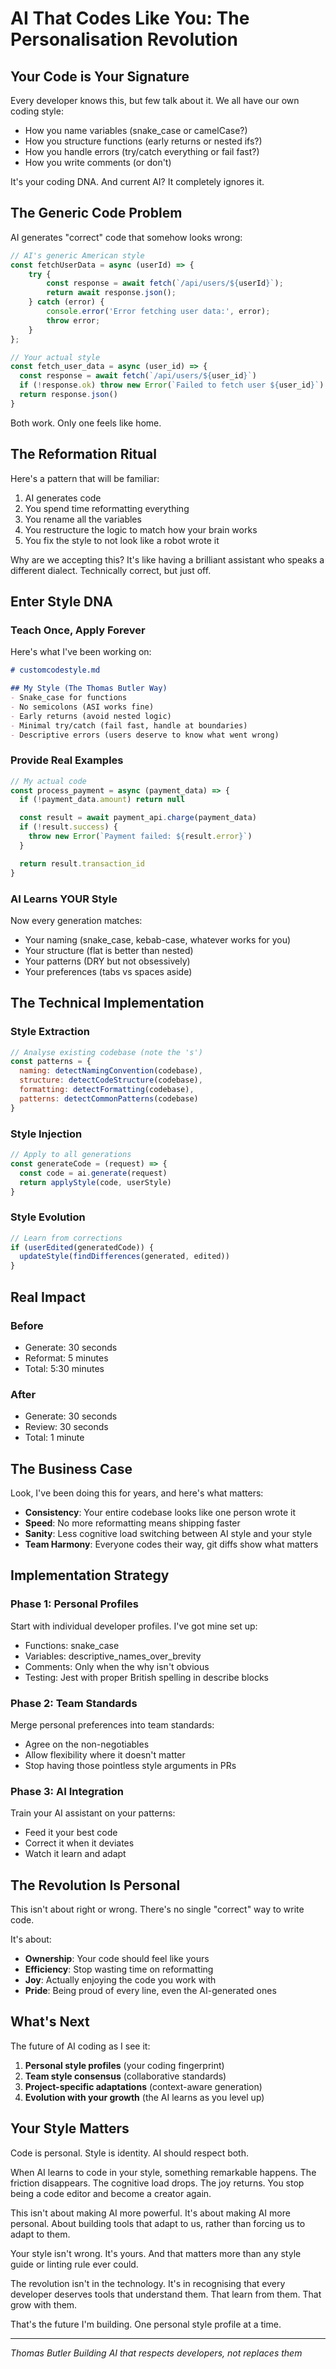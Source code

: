 # AI That Codes Like You: The Personalisation Revolution

## Your Code is Your Signature

Every developer knows this, but few talk about it. We all have our own coding style:
- How you name variables (snake_case or camelCase?)
- How you structure functions (early returns or nested ifs?)
- How you handle errors (try/catch everything or fail fast?)
- How you write comments (or don't)

It's your coding DNA. And current AI? It completely ignores it.

## The Generic Code Problem

AI generates "correct" code that somehow looks wrong:
```javascript
// AI's generic American style
const fetchUserData = async (userId) => {
    try {
        const response = await fetch(`/api/users/${userId}`);
        return await response.json();
    } catch (error) {
        console.error('Error fetching user data:', error);
        throw error;
    }
};

// Your actual style
const fetch_user_data = async (user_id) => {
  const response = await fetch(`/api/users/${user_id}`)
  if (!response.ok) throw new Error(`Failed to fetch user ${user_id}`)
  return response.json()
}
```

Both work. Only one feels like home.

## The Reformation Ritual

Here's a pattern that will be familiar:
1. AI generates code
2. You spend time reformatting everything
3. You rename all the variables
4. You restructure the logic to match how your brain works
5. You fix the style to not look like a robot wrote it

Why are we accepting this? It's like having a brilliant assistant who speaks a different dialect. Technically correct, but just off.

## Enter Style DNA

### Teach Once, Apply Forever

Here's what I've been working on:

```markdown
# customcodestyle.md

## My Style (The Thomas Butler Way)
- Snake_case for functions
- No semicolons (ASI works fine)
- Early returns (avoid nested logic)
- Minimal try/catch (fail fast, handle at boundaries)
- Descriptive errors (users deserve to know what went wrong)
```

### Provide Real Examples
```javascript
// My actual code
const process_payment = async (payment_data) => {
  if (!payment_data.amount) return null

  const result = await payment_api.charge(payment_data)
  if (!result.success) {
    throw new Error(`Payment failed: ${result.error}`)
  }

  return result.transaction_id
}
```

### AI Learns YOUR Style
Now every generation matches:
- Your naming (snake_case, kebab-case, whatever works for you)
- Your structure (flat is better than nested)
- Your patterns (DRY but not obsessively)
- Your preferences (tabs vs spaces aside)

## The Technical Implementation

### Style Extraction
```javascript
// Analyse existing codebase (note the 's')
const patterns = {
  naming: detectNamingConvention(codebase),
  structure: detectCodeStructure(codebase),
  formatting: detectFormatting(codebase),
  patterns: detectCommonPatterns(codebase)
}
```

### Style Injection
```javascript
// Apply to all generations
const generateCode = (request) => {
  const code = ai.generate(request)
  return applyStyle(code, userStyle)
}
```

### Style Evolution
```javascript
// Learn from corrections
if (userEdited(generatedCode)) {
  updateStyle(findDifferences(generated, edited))
}
```

## Real Impact

### Before
- Generate: 30 seconds
- Reformat: 5 minutes
- Total: 5:30 minutes

### After
- Generate: 30 seconds
- Review: 30 seconds
- Total: 1 minute

## The Business Case

Look, I've been doing this for years, and here's what matters:
- **Consistency**: Your entire codebase looks like one person wrote it
- **Speed**: No more reformatting means shipping faster
- **Sanity**: Less cognitive load switching between AI style and your style
- **Team Harmony**: Everyone codes their way, git diffs show what matters

## Implementation Strategy

### Phase 1: Personal Profiles
Start with individual developer profiles. I've got mine set up:
- Functions: snake_case
- Variables: descriptive_names_over_brevity
- Comments: Only when the why isn't obvious
- Testing: Jest with proper British spelling in describe blocks

### Phase 2: Team Standards
Merge personal preferences into team standards:
- Agree on the non-negotiables
- Allow flexibility where it doesn't matter
- Stop having those pointless style arguments in PRs

### Phase 3: AI Integration
Train your AI assistant on your patterns:
- Feed it your best code
- Correct it when it deviates
- Watch it learn and adapt

## The Revolution Is Personal

This isn't about right or wrong. There's no single "correct" way to write code.

It's about:
- **Ownership**: Your code should feel like yours
- **Efficiency**: Stop wasting time on reformatting
- **Joy**: Actually enjoying the code you work with
- **Pride**: Being proud of every line, even the AI-generated ones

## What's Next

The future of AI coding as I see it:
1. **Personal style profiles** (your coding fingerprint)
2. **Team style consensus** (collaborative standards)
3. **Project-specific adaptations** (context-aware generation)
4. **Evolution with your growth** (the AI learns as you level up)

## Your Style Matters

Code is personal. Style is identity. AI should respect both.

When AI learns to code in your style, something remarkable happens. The friction disappears. The cognitive load drops. The joy returns. You stop being a code editor and become a creator again.

This isn't about making AI more powerful. It's about making AI more personal. About building tools that adapt to us, rather than forcing us to adapt to them.

Your style isn't wrong. It's yours. And that matters more than any style guide or linting rule ever could.

The revolution isn't in the technology. It's in recognising that every developer deserves tools that understand them. That learn from them. That grow with them.

That's the future I'm building. One personal style profile at a time.

---

*Thomas Butler*
*Building AI that respects developers, not replaces them*
